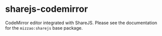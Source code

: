 sharejs-codemirror
==================

CodeMirror editor integrated with ShareJS. Please see the documentation for the `mizzao:sharejs` base package.

